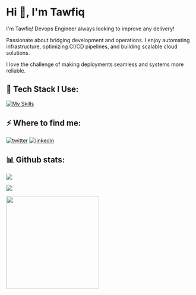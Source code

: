 ###
<h1>Hi 👋, I'm Tawfiq</h1>
<p>I'm Tawfiq! Devops Engineer always looking to improve any delivery!</p>

<p>Passionate about bridging development and operations. I enjoy automating infrastructure, optimizing CI/CD pipelines, and building scalable cloud solutions.</p>

<p>I love the challenge of making deployments seamless and systems more reliable.</p>
<h2>🚀 Tech Stack I Use:</h2>

[![My Skills](https://skillicons.dev/icons?i=git,github,bash,linux,aws,terraform,docker,kubernetes,python,vscode,arch,neovim)](https://skillicons.dev)

<h2>⚡️ Where to find me:</h2>
<p><a target="_blank" href="https://x.com/_wegoagain" style="display: inline-block;"><img src="https://img.shields.io/badge/twitter-x?style=for-the-badge&logo=x&logoColor=white&color=%230f1419" alt="twitter" /></a>
<a target="_blank" href="https://www.linkedin.com/in/tawfiq-a-379746198/" style="display: inline-block;"><img src="https://img.shields.io/badge/linkedin-logo?style=for-the-badge&logo=linkedin&logoColor=white&color=%230a77b6" alt="linkedin" /></a></p>
<h2>📊 Github stats:</h2>
<p>
  <img src="https://github-readme-stats.vercel.app/api?username=wegoagain00&theme=vue-dark&show_icons=true&hide_border=false&count_private=true"></a>
</p>
<p>
    <img src="https://github-readme-stats.vercel.app/api/top-langs/?username=wegoagain00&theme=vue-dark&show_icons=true&hide_border=false&layout=compact"></a>
</p>
<img align="center" height="250" src="https://media0.giphy.com/media/v1.Y2lkPTc5MGI3NjExc3NveDB6M3Q2eDcxeHE1eTdvMWUwdng4and1ZXd6eWEydW9mOGhucSZlcD12MV9pbnRlcm5hbF9naWZfYnlfaWQmY3Q9Zw/Npdl9kOaKFJHuRCBGx/giphy.gif"  />

